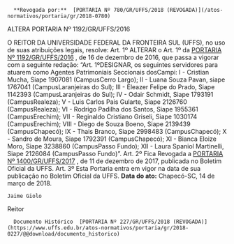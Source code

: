       **Revogada por:**  [PORTARIA Nº 780/GR/UFFS/2018 (REVOGADA)](/atos-normativos/portaria/gr/2018-0780) 

   ALTERA PORTARIA Nº 1192/GR/UFFS/2016  

 O REITOR DA UNIVERSIDADE FEDERAL DA FRONTEIRA SUL (UFFS), no uso de suas atribuições legais, resolve:  Art. 1º ALTERAR o Art. 1º da [PORTARIA Nº 1192/GR/UFFS/2016](https://www.uffs.edu.br/atos-normativos/portaria/gr/2016-1192)  , de 16 de dezembro de 2016, que passa a vigorar com a seguinte redação:  “Art. 1ºDESIGNAR, os seguintes servidores para atuarem como Agentes Patrimoniais Seccionais dosCampi:  I - Cristian Mucha, Siape 1907081 (CampusCerro Largo);  II - Luana Souza Pavan, siape 1767041 (CampusLaranjeiras do Sul);  III - Eleazer Felipe do Prado, Siape 1142393 (CampusLaranjeiras do Sul);  IV - Odair Schmidt, Siape 1793191 (CampusRealeza);  V - Luis Carlos Pais Gularte, Siape 2126760 (CampusRealeza);  VI - Rodrigo Padilha dos Santos, Siape 1955361 (CampusErechim);  VII - Reginaldo Cristiano Griseli, Siape 1030174 (CampusErechim);  VIII - Diego de Souza Boeno, Siape 2139439 (CampusChapecó);  IX - Thais Branco, Siape 2998483 (CampusChapecó);  X - Sandro de Moura, Siape 1792391 (CampusChapecó);  XI - Bianca Eloize Moro, Siape 3238860 (CampusPasso Fundo);  XII - Laura Spaniol Martinelli, Siape 2126084 (CampusPasso Fundo)”.  Art. 2º Fica Revogada a [PORTARIA Nº 1400/GR/UFFS/2017](https://www.uffs.edu.br/atos-normativos/portaria/gr/2017-1400)  , de 11 de dezembro de 2017, publicada no Boletim Oficial da UFFS.  Art. 3º Esta Portaria entra em vigor na data de sua publicação no Boletim Oficial da UFFS.       **Data do ato:** Chapecó-SC, 14 de março de 2018.   
 

    Jaime Giolo   
 Reitor 

      Documento Histórico  [PORTARIA Nº 227/GR/UFFS/2018 (REVOGADA)](https://www.uffs.edu.br/atos-normativos/portaria/gr/2018-0227/@@download/documento_historico)     
      
